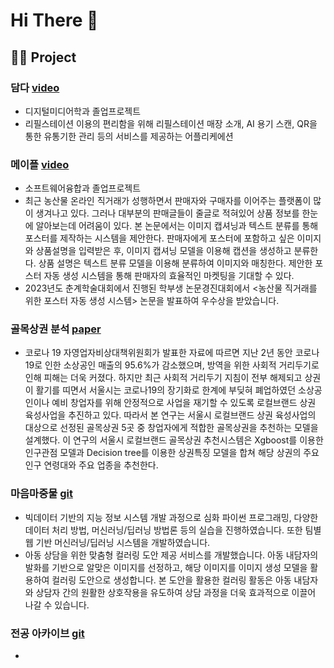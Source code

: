 # Hi There 👋

## 👩‍💻 Project 
### **담다**     [video](https://youtu.be/cGhwpu3Xewk?si=1T6M1ZkcatO48_V_)
- 디지털미디어학과 졸업프로젝트
- 리필스테이션 이용의 편리함을 위해 리필스테이션 매장 소개, AI 용기 스캔, QR을 통한 유통기한 관리 등의 서비스를 제공하는 어플리케에션

### **메이플**     [video](https://swuswc.cafe24.com/%ed%95%99%ec%83%9d%ed%99%9c%eb%8f%99/2022%eb%85%84%eb%8f%84-%ec%a1%b8%ec%97%85%ed%94%84%eb%a1%9c%ec%a0%9d%ed%8a%b8/?pageid=1&uid=738&mod=document)
- 소프트웨어융합과 졸업프로젝트
- 최근 농산물 온라인 직거래가 성행하면서 판매자와 구매자를 이어주는 플랫폼이 많이 생겨나고 있다. 그러나 대부분의 판매글들이 줄글로 적혀있어 상품 정보를 한눈에 알아보는데 어려움이 있다. 본 논문에서는 이미지 캡셔닝과 텍스트 분류를 통해 포스터를 제작하는 시스템을 제안한다. 판매자에게 포스터에 포함하고 싶은 이미지와 상품설명을 입력받은 후, 이미지 캡셔닝 모델을 이용해 캡션을 생성하고 분류한다. 상품 설명은 텍스트 분류 모델을 이용해 분류하여 이미지와 매칭한다. 제안한 포스터 자동 생성 시스템을 통해 판매자의 효율적인 마켓팅을 기대할 수 있다.
- 2023년도 춘계학술대회에서 진행된 학부생 논문경진대회에서 <농산물 직거래를 위한 포스터 자동 생성 시스템> 논문을 발표하여 우수상을 받았습니다.
  
### **골목상권 분석**     [paper](https://doi.org/10.17703/JCCT.2023.9.1.101)
- 코로나 19 자영업자비상대책위원회가 발표한 자료에 따르면 지난 2년 동안 코로나19로 인한 소상공인 매출의 95.6%가 감소했으며, 방역을 위한 사회적 거리두기로 인해 피해는 더욱 커졌다. 하지만 최근 사회적 거리두기 지침이 전부 해제되고 상권이 활기를 띠면서 서울시는 코로나19의 장기화로 한계에 부딪혀 폐업하였던 소상공인이나 예비 창업자를 위해 안정적으로 사업을 재기할 수 있도록 로컬브랜드 상권 육성사업을 추진하고 있다. 따라서 본 연구는 서울시 로컬브랜드 상권 육성사업의 대상으로 선정된 골목상권 5곳 중 창업자에게 적합한 골목상권을 추천하는 모델을 설계했다. 이 연구의 서울시 로컬브랜드 골목상권 추천시스템은 Xgboost를 이용한 인구관점 모델과 Decision tree를 이용한 상권특징 모델을 합쳐 해당 상권의 주요 인구 연령대와 주요 업종을 추천한다.

### **마음마중물**     [git](https://github.com/Storkycold/DataCampus8)
- 빅데이터 기반의 지능 정보 시스템 개발 과정으로 심화 파이썬 프로그래밍, 다양한 데이터 처리 방법, 머신러닝/딥러닝 방법론 등의 실습을 진행하였습니다. 또한 팀별 웹 기반 머신러닝/딥러닝 시스템을 개발하였습니다.
- 아동 상담을 위한 맞춤형 컬러링 도안 제공 서비스를 개발했습니다. 아동 내담자의 발화를 기반으로 알맞은 이미지를 선정하고, 해당 이미지를 이미지 생성 모델을 활용하여 컬러링 도안으로 생성합니다. 본 도안을 활용한 컬러링 활동은 아동 내담자와 상담자 간의 원활한 상호작용을 유도하여 상담 과정을 더욱 효과적으로 이끌어 나갈 수 있습니다.

<!--### **쉐어데이**     [git](https://github.com/silver0-stack/shareDay.git)-->

### **전공 아카이브** [git]()
- 
<!--
**JiYeon-rhd/JiYeon-rhd** is a ✨ _special_ ✨ repository because its `README.md` (this file) appears on your GitHub profile.

Here are some ideas to get you started:

- 🔭 I’m currently working on ...
- 🌱 I’m currently learning ...
- 👯 I’m looking to collaborate on ...
- 🤔 I’m looking for help with ...
- 💬 Ask me about ...
- 📫 How to reach me: ...
- 😄 Pronouns: ...
- ⚡ Fun fact: ...
-->
